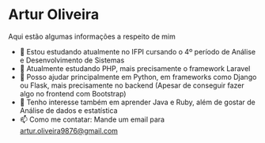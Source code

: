 # Artur Oliveira

Aqui estão algumas informações a respeito de mim

- 🔭 Estou estudando atualmente no IFPI cursando o 4º período de Análise e Desenvolvimento de Sistemas
- 🌱 Atualmente estudando PHP, mais precisamente o framework Laravel
- 👯 Posso ajudar principalmente em Python, em frameworks como Django ou Flask, mais precisamente no backend (Apesar de conseguir fazer algo no frontend com Bootstrap)
- 💬 Tenho interesse também em aprender Java e Ruby, além de gostar de Análise de dados e estatística
- 📫 Como me contatar: Mande um email para <artur.oliveira9876@gmail.com>

